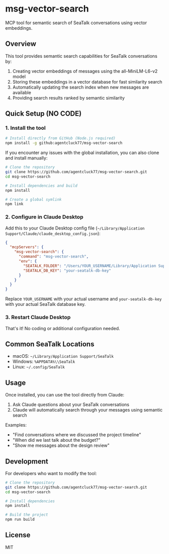 # msg-vector-search

MCP tool for semantic search of SeaTalk conversations using vector embeddings.

## Overview

This tool provides semantic search capabilities for SeaTalk conversations by:

1. Creating vector embeddings of messages using the all-MiniLM-L6-v2 model
2. Storing these embeddings in a vector database for fast similarity search
3. Automatically updating the search index when new messages are available
4. Providing search results ranked by semantic similarity

## Quick Setup (NO CODE)

### 1. Install the tool

```bash
# Install directly from GitHub (Node.js required)
npm install -g github:agentcluck77/msg-vector-search
```

If you encounter any issues with the global installation, you can also clone and install manually:

```bash
# Clone the repository
git clone https://github.com/agentcluck77/msg-vector-search.git
cd msg-vector-search

# Install dependencies and build
npm install

# Create a global symlink
npm link
```

### 2. Configure in Claude Desktop

Add this to your Claude Desktop config file (`~/Library/Application Support/Claude/claude_desktop_config.json`):

```json
{
  "mcpServers": {
    "msg-vector-search": {
      "command": "msg-vector-search",
      "env": {
        "SEATALK_FOLDER": "/Users/YOUR_USERNAME/Library/Application Support/SeaTalk",
        "SEATALK_DB_KEY": "your-seatalk-db-key"
      }
    }
  }
}
```

Replace `YOUR_USERNAME` with your actual username and `your-seatalk-db-key` with your actual SeaTalk database key.

### 3. Restart Claude Desktop

That's it! No coding or additional configuration needed.

## Common SeaTalk Locations

- macOS: `~/Library/Application Support/SeaTalk`
- Windows: `%APPDATA%\\SeaTalk`
- Linux: `~/.config/SeaTalk`

## Usage

Once installed, you can use the tool directly from Claude:

1. Ask Claude questions about your SeaTalk conversations
2. Claude will automatically search through your messages using semantic search

Examples:
- "Find conversations where we discussed the project timeline"
- "When did we last talk about the budget?"
- "Show me messages about the design review"

## Development

For developers who want to modify the tool:

```bash
# Clone the repository
git clone https://github.com/agentcluck77/msg-vector-search.git
cd msg-vector-search

# Install dependencies
npm install

# Build the project
npm run build
```

## License

MIT 
